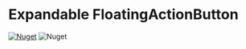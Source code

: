 # Expandable FloatingActionButton

[![Nuget](https://img.shields.io/nuget/v/ExpandableFloatingActionButton)](https://www.nuget.org/packages/ExpandableFloatingActionButton/)
![Nuget](https://img.shields.io/nuget/dt/ExpandableFloatingActionButton?logo=nuget)
